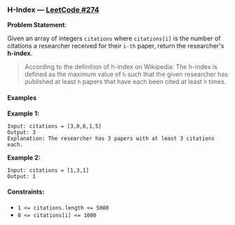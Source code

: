 

###  H-Index — [LeetCode #274](https://leetcode.com/problems/h-index/)

**Problem Statement**:

Given an array of integers `citations` where `citations[i]` is the number of citations a researcher received for their `i-th` paper, return the researcher's **h-index**.

> According to the definition of h-index on Wikipedia:
> The h-index is defined as the maximum value of `h` such that the given researcher has published at least `h` papers that have each been cited at least `h` times.

####  Examples

**Example 1:**

```
Input: citations = [3,0,6,1,5]
Output: 3
Explanation: The researcher has 3 papers with at least 3 citations each.
```

**Example 2:**

```
Input: citations = [1,3,1]
Output: 1
```

####  Constraints:

* `1 <= citations.length <= 5000`
* `0 <= citations[i] <= 1000`

